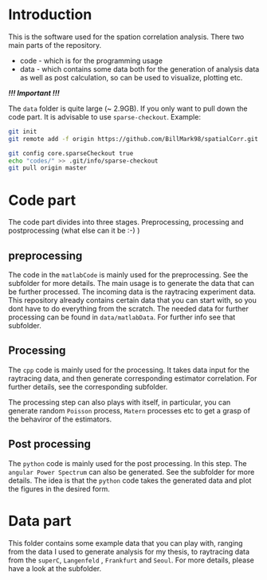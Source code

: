 
# Introduction

This is the software used for the spation correlation analysis.
There two main parts of the repository.

* code  - which is for the programming usage
* data  - which contains some data both for the generation of analysis data as well as post calculation, so can be used to visualize, plotting etc.


***!!! Important !!!***

The `data` folder is quite large (~ 2.9GB). If you only want to pull down the code part. It is advisable to use `sparse-checkout`.
Example:

```bash
git init
git remote add -f origin https://github.com/BillMark98/spatialCorr.git

git config core.sparseCheckout true
echo "codes/" >> .git/info/sparse-checkout
git pull origin master
```

# Code part

The code part divides into three stages. Preprocessing, processing and postprocessing (what else can it be :-) )

## preprocessing

The code in the `matlabCode` is mainly used for the preprocessing. See the subfolder for more details.
The main usage is to generate the data that can be further processed. The incoming data is the raytracing experiment data.
This repository already contains certain data that you can start with, so you dont have to do everything from the scratch. The
needed data for further processing can be found in `data/matlabData`. For further info see that subfolder.

## Processing

The `cpp` code is mainly used for the processing. It takes data input for the raytracing data, and then generate corresponding 
estimator correlation. For further details, see the corresponding subfolder.

The processing step can also plays with itself, in particular, you can generate random `Poisson` process, `Matern` processes etc to get a
grasp of the behaviror of the estimators.

## Post processing

The `python` code is mainly used for the post processing. In this step. The `angular Power Spectrum` can also be generated. See the subfolder for more details.
The idea is that the `python` code takes the generated data and plot the figures in the desired form.

# Data part

This folder contains some example data that you can play with, ranging from the data I used to generate analysis for my thesis, to raytracing data from the 
`superC`, `Langenfeld` , `Frankfurt` and `Seoul`. For more details, please have a look at the subfolder.

